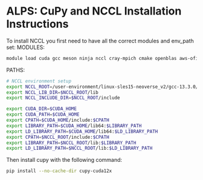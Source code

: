 # ALPS: CuPy and NCCL Installation Instructions
To install NCCL you first need to have all the correct modules and env_path set:
MODULES:
```bash
module load cuda gcc meson ninja nccl cray-mpich cmake openblas aws-ofi-nccl netlib-scalapack
```

PATHS:
```bash
# NCCL environment setup
export NCCL_ROOT=/user-environment/linux-sles15-neoverse_v2/gcc-13.3.0/nccl-2.22.3-1-4j6h3ffzysukqpqbvriorrzk2lm762dd
export NCCL_LIB_DIR=$NCCL_ROOT/lib
export NCCL_INCLUDE_DIR=$NCCL_ROOT/include

export CUDA_DIR=$CUDA_HOME
export CUDA_PATH=$CUDA_HOME
export CPATH=$CUDA_HOME/include:$CPATH
export LIBRARY_PATH=$CUDA_HOME/lib64:$LIBRARY_PATH
export LD_LIBRARY_PATH=$CUDA_HOME/lib64:$LD_LIBRARY_PATH
export CPATH=$NCCL_ROOT/include:$CPATH
export LIBRARY_PATH=$NCCL_ROOT/lib:$LIBRARY_PATH
export LD_LIBRARY_PATH=$NCCL_ROOT/lib:$LD_LIBRARY_PATH
```

Then install cupy with the following command:
```bash
pip install --no-cache-dir cupy-cuda12x
```